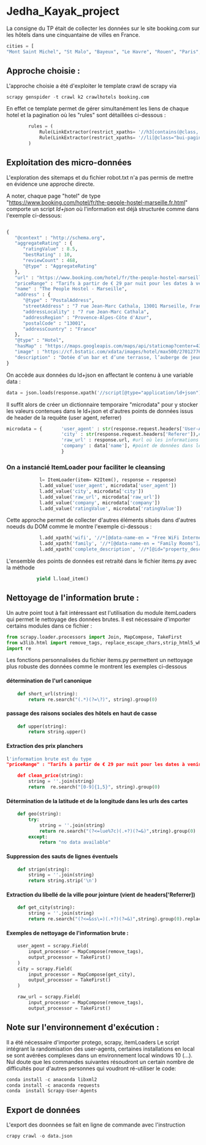 # Jedha_Kayak_project

La consigne du TP était de collecter les données sur le site booking.com sur les hôtels dans une cinquantaine de villes en France.


```python  
cities = [
"Mont Saint Michel", "St Malo", "Bayeux", "Le Havre", "Rouen", "Paris", "Amiens", "Lille", "Strasbourg", "Chateau du Haut Koenigsbourg", "Colmar", "Eguisheim", "Besancon", "Dijon", "Annecy", "Grenoble", "Lyon", "Gorges du Verdon", "Bormes les Mimosas", "Cassis", "Marseille", "Aix en Provence", "Avignon", "Uzes", "Nimes", "Aigues Mortes", "Saintes Maries de la mer", "Collioure", "Carcassonne", "Ariege", "Toulouse", "Montauban", "Biarritz", "Bayonne", "La Rochelle"]
```

## Approche choisie :

L'approche choisie a été d'exploiter le template crawl de scrapy via

```python
scrapy genspider -t crawl k2 crawlhotels booking.com
```

En effet ce template permet de gérer simultanément les liens de chaque hotel et la pagination où  les "rules" sont détaillées ci-dessous : 

```python
        rules = (
            Rule(LinkExtractor(restrict_xpaths= '//h3[contains(@class, "sr-hotel__title")]/a'), callback='parse_item', follow=True),
            Rule(LinkExtractor(restrict_xpaths= '//li[@class="bui-pagination__item bui-pagination__next-arrow"]/a')),
        )
```

## Exploitation des micro-données 

L'exploration des sitemaps et du fichier robot.txt n'a pas permis de mettre en évidence une approche directe. 

A noter, chaque page "hotel" de type "https://www.booking.com/hotel/fr/the-people-hostel-marseille.fr.html" comporte un script *ld+json* où l'information est déjà structurée comme dans l'exemple ci-dessous:
```python

{
   "@context" : "http://schema.org",
   "aggregateRating" : {
      "ratingValue" : 8.5,
      "bestRating" : 10,
      "reviewCount" : 468,
      "@type" : "AggregateRating"
   },
   "url" : "https://www.booking.com/hotel/fr/the-people-hostel-marseille.fr.html",
   "priceRange" : "Tarifs à partir de € 29 par nuit pour les dates à venir (nous ajustons nos tarifs)",
   "name" : "The People Hostel - Marseille",
   "address" : {
      "@type" : "PostalAddress",
      "streetAddress" : "7 rue Jean-Marc Cathala, 13001 Marseille, France",
      "addressLocality" : "7 rue Jean-Marc Cathala",
      "addressRegion" : "Provence-Alpes-Côte d'Azur",
      "postalCode" : "13001",
      "addressCountry" : "France"
   },
   "@type" : "Hotel",
   "hasMap" : "https://maps.googleapis.com/maps/api/staticmap?center=43.3011050,5.3712820&size=1600x1200&sensor=false&zoom=15&markers=color:blue%7c43.3011050,5.3712820&client=gme-booking&channel=booking-frontend&signature=OdWMB7JEoZWsz4XwvxyoG1n8GDg=",
   "image" : "https://cf.bstatic.com/xdata/images/hotel/max500/270127767.jpg?k=bf269a48e8afb82d5600cd7ee20b5fee20d9113a25a5268a53fef503e3380d88&o=&hp=1",
   "description" : "Dotée d’un bar et d’une terrasse, l’auberge de jeunesse The People Hostel - Marseille propose des hébergements à Marseille, à 1 km du centre commercial Les..."
}
```

On accède aux données du ld+json en affectant le contenu à une variable data :
```python
data = json.loads(response.xpath('//script[@type="application/ld+json"]/text()').get())
```

Il suffit alors de créer un dictionnaire temporaire "microdata" pour y stocker les valeurs contenues dans le ld+json et d'autres points de données issus de header de la requête (user agent, referrer)
```python
microdata = {       'user_agent' : str(response.request.headers['User-Agent']), # permet de stocker le user agent utilisé
                    'city' : str(response.request.headers['Referer']),# ville pour jointure avec d'autres données
                    'raw_url' : response.url, #url où les informations sont présentes
                    'company' : data['name'], #point de données dans le script ld+json
                    }
```
### On a  instancié ItemLoader pour faciliter le cleansing
```python
            l= ItemLoader(item= K2Item(), response = response)
            l.add_value('user_agent', microdata['user_agent'])
            l.add_value('city', microdata['city'])
            l.add_value('raw_url', microdata['raw_url'])
            l.add_value('company', microdata['company'])
            l.add_value('ratingValue', microdata['ratingValue'])
```

Cette approche permet de collecter d'autres éléments situés dans d'autres noeuds du DOM  comme le montre l'exemple ci-dessous :
```python
            l.add_xpath('wifi', '//*[@data-name-en = "Free WiFi Internet Access Included"]/text()[2]') # infos relatives au wifi
            l.add_xpath('family', '//*[@data-name-en = "Family Rooms"]/text()[2]') # infos relatives au aux chambres pour familles nombreuses
            l.add_xpath('complete_description', '//*[@id="property_description_content"]/child::node()/text()') #description complète de l'hôtel avec une balise enfant
 ```
            
L'ensemble des points de données est retraité dans le fichier items.py avec la méthode 
 ```python
            yield l.load_item()
```            
            
## Nettoyage de l'information brute : 

Un autre point tout à fait intéressant est l'utilisation du module itemLoaders qui permet le nettoyage des données brutes.
Il est nécessaire d'importer certains modules dans ce fichier : 
```python
from scrapy.loader.processors import Join, MapCompose, TakeFirst
from w3lib.html import remove_tags, replace_escape_chars,strip_html5_whitespace,get_base_url
import re
```

Les fonctions personnalisées du fichier items.py permettent un nettoyage plus robuste des données comme le montrent les exemples ci-dessous


#### détermination de l'url canonique
```python
    def short_url(string):
        return re.search("(.*)(?=\?)", string).group(0)
```

#### passage des raisons sociales des hôtels en haut de casse
```python
    def upper(string):
        return string.upper()
```

#### Extraction des prix planchers
```python
l'information brute est du type
"priceRange" : "Tarifs à partir de € 29 par nuit pour les dates à venir (nous ajustons nos tarifs)"

    def clean_price(string):
        string = ''.join(string)
        return  re.search("[0-9]{1,5}", string).group(0)
```

#### Détermination de la latitude et de la longitude dans les urls des cartes
```python
    def geo(string):
        try:
            string = ''.join(string)
            return re.search("(?<=lue%7c)(.+?)(?=&)",string).group(0)
        except:
            return "no data available"
```

#### Suppression des sauts de lignes éventuels
```python
    def stripn(string):
        string = ''.join(string)
        return string.strip('\n')
```

#### Extraction du libellé de la ville pour jointure (vient de headers['Referrer])
```python
    def get_city(string):
        string = ''.join(string)
        return re.search("(?<=&ss\=)(.+?)(?=&)",string).group(0).replace('%20',' ')
```

#### Exemples de nettoyage de l'information brute : 
```python
    user_agent = scrapy.Field(
        input_processor = MapCompose(remove_tags),
        output_processor = TakeFirst()
    )
    city = scrapy.Field(
        input_processor = MapCompose(get_city),
        output_processor = TakeFirst()
    )

    raw_url = scrapy.Field(
        input_processor = MapCompose(remove_tags),
        output_processor = TakeFirst()
```

## Note sur l'environnement d'exécution : 

Il a été nécessaire d'importer protego, scrapy, itemLoaders
Le script intégrant la randomisation des user-agents, certaines installations en local se sont avérées complexes dans un environnement local windows 10 (...). 
Nul doute que les commandes suivantes résoudront un certain nombre de difficultés pour d'autres personnes qui voudront ré-utiliser le code: 
```python
conda install -c anaconda libxml2
conda install -c anaconda requests
conda  install Scrapy-User-Agents
```

## Export de données
L'export des doonnées se fait en ligne de commande avec l'instruction
```python
crapy crawl -o data.json
```
